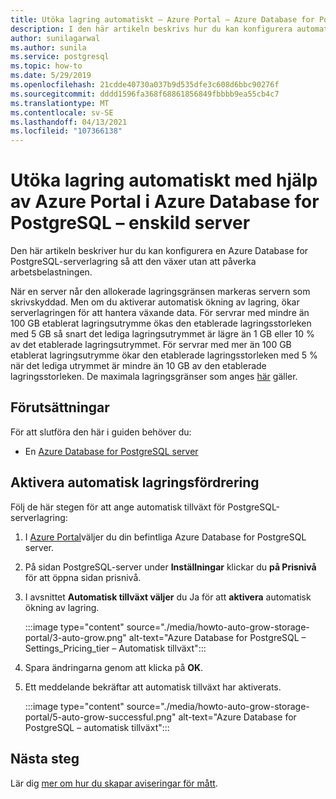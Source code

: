```yaml
---
title: Utöka lagring automatiskt – Azure Portal – Azure Database for PostgreSQL – enskild server
description: I den här artikeln beskrivs hur du kan konfigurera automatisk tillväxt för lagring med hjälp Azure Portal i Azure Database for PostgreSQL – enskild server
author: sunilagarwal
ms.author: sunila
ms.service: postgresql
ms.topic: how-to
ms.date: 5/29/2019
ms.openlocfilehash: 21cdde40730a037b9d535dfe3c608d6bbc90276f
ms.sourcegitcommit: dddd1596fa368f68861856849fbbbb9ea55cb4c7
ms.translationtype: MT
ms.contentlocale: sv-SE
ms.lasthandoff: 04/13/2021
ms.locfileid: "107366138"
---
```

# <a name="auto-grow-storage-using-the-azure-portal-in-azure-database-for-postgresql---single-server"></a>Utöka lagring automatiskt med hjälp av Azure Portal i Azure Database for PostgreSQL – enskild server
Den här artikeln beskriver hur du kan konfigurera en Azure Database for PostgreSQL-serverlagring så att den växer utan att påverka arbetsbelastningen.

När en server når den allokerade lagringsgränsen markeras servern som skrivskyddad. Men om du aktiverar automatisk ökning av lagring, ökar serverlagringen för att hantera växande data. För servrar med mindre än 100 GB etablerat lagringsutrymme ökas den etablerade lagringsstorleken med 5 GB så snart det lediga lagringsutrymmet är lägre än 1 GB eller 10 % av det etablerade lagringsutrymmet. För servrar med mer än 100 GB etablerat lagringsutrymme ökar den etablerade lagringsstorleken med 5 % när det lediga utrymmet är mindre än 10 GB av den etablerade lagringsstorleken. De maximala lagringsgränser som anges [här](./concepts-pricing-tiers.md#storage) gäller.

## <a name="prerequisites"></a>Förutsättningar
För att slutföra den här i guiden behöver du:
- En [Azure Database for PostgreSQL server](quickstart-create-server-database-portal.md)

## <a name="enable-storage-auto-grow"></a>Aktivera automatisk lagringsfördrering 

Följ de här stegen för att ange automatisk tillväxt för PostgreSQL-serverlagring:

1. I [Azure Portal](https://portal.azure.com/)väljer du din befintliga Azure Database for PostgreSQL server.

2. På sidan PostgreSQL-server under **Inställningar** klickar du **på Prisnivå** för att öppna sidan prisnivå.

3. I avsnittet **Automatisk tillväxt väljer** du Ja för att **aktivera** automatisk ökning av lagring.

    :::image type="content" source="./media/howto-auto-grow-storage-portal/3-auto-grow.png" alt-text="Azure Database for PostgreSQL – Settings_Pricing_tier – Automatisk tillväxt":::

4. Spara ändringarna genom att klicka på **OK**.

5. Ett meddelande bekräftar att automatisk tillväxt har aktiverats.

    :::image type="content" source="./media/howto-auto-grow-storage-portal/5-auto-grow-successful.png" alt-text="Azure Database for PostgreSQL – automatisk tillväxt":::

## <a name="next-steps"></a>Nästa steg

Lär dig [mer om hur du skapar aviseringar för mått](howto-alert-on-metric.md).
